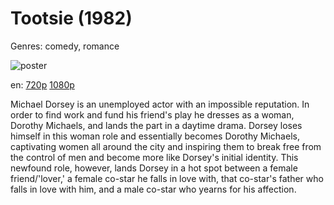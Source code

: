 # Tootsie (1982)

Genres: comedy, romance

![poster](http://image.tmdb.org/t/p/w500/ngyCzZwb9y5sMUCig5JQT4Y33Q.jpg)

en:
  [720p](magnet:?xt=urn:btih:E5C0BBF2ED66966C3CDEAC2DDB47C0FFD7F12FB0&tr=udp://glotorrents.pw:6969/announce&tr=udp://tracker.opentrackr.org:1337/announce&tr=udp://torrent.gresille.org:80/announce&tr=udp://tracker.openbittorrent.com:80&tr=udp://tracker.coppersurfer.tk:6969&tr=udp://tracker.leechers-paradise.org:6969&tr=udp://p4p.arenabg.ch:1337&tr=udp://tracker.internetwarriors.net:1337)
  [1080p](magnet:?xt=urn:btih:1201E6BE5AA44C496FA4B7F8425C973E19EC7AFB&tr=udp://glotorrents.pw:6969/announce&tr=udp://tracker.opentrackr.org:1337/announce&tr=udp://torrent.gresille.org:80/announce&tr=udp://tracker.openbittorrent.com:80&tr=udp://tracker.coppersurfer.tk:6969&tr=udp://tracker.leechers-paradise.org:6969&tr=udp://p4p.arenabg.ch:1337&tr=udp://tracker.internetwarriors.net:1337)
  


Michael Dorsey is an unemployed actor with an impossible reputation. In order to find work and fund his friend's play he dresses as a woman, Dorothy Michaels, and lands the part in a daytime drama. Dorsey loses himself in this woman role and essentially becomes Dorothy Michaels, captivating women all around the city and inspiring them to break free from the control of men and become more like Dorsey's initial identity. This newfound role, however, lands Dorsey in a hot spot between a female friend/'lover,' a female co-star he falls in love with, that co-star's father who falls in love with him, and a male co-star who yearns for his affection.